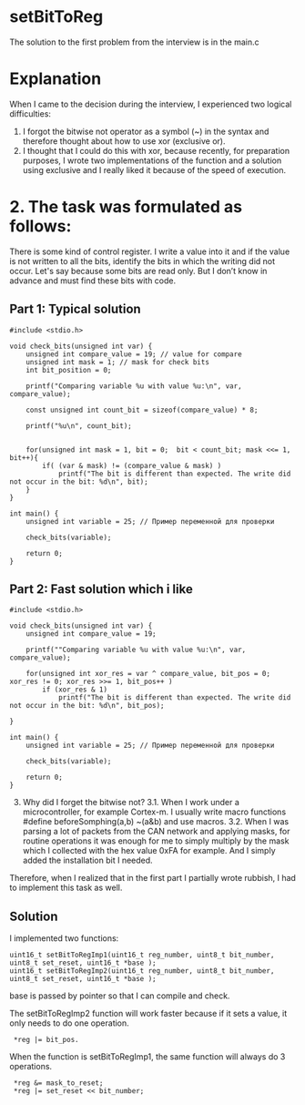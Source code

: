 # setBitToReg
The solution to the first problem from the interview is in the main.с

# Explanation
When I came to the decision during the interview, I experienced two logical difficulties:
1. I forgot the bitwise not operator as a symbol (~) in the syntax and therefore thought about how to use xor (exclusive or).
2. I thought that I could do this with xor, because recently, for preparation purposes, I wrote two implementations of the function and a solution using exclusive and I really liked it because of the speed of execution.

# 2. The task was formulated as follows:
There is some kind of control register. I write a value into it and if the value is not written to all the bits, identify the bits in which the writing did not occur. Let's say because some bits are read only. But I don’t know in advance and must find these bits with code.
## Part 1: Typical solution
```
#include <stdio.h>

void check_bits(unsigned int var) {
    unsigned int compare_value = 19; // value for compare
    unsigned int mask = 1; // mask for check bits
    int bit_position = 0;

    printf("Comparing variable %u with value %u:\n", var, compare_value);

    const unsigned int count_bit = sizeof(compare_value) * 8;
    
    printf("%u\n", count_bit);
    
    
    for(unsigned int mask = 1, bit = 0;  bit < count_bit; mask <<= 1, bit++){
        if( (var & mask) != (compare_value & mask) )
            printf("The bit is different than expected. The write did not occur in the bit: %d\n", bit);
    }
}

int main() {
    unsigned int variable = 25; // Пример переменной для проверки

    check_bits(variable);

    return 0;
}
```
## Part 2: Fast solution which i like
```
#include <stdio.h>

void check_bits(unsigned int var) {
    unsigned int compare_value = 19;

    printf(""Comparing variable %u with value %u:\n", var, compare_value);
    
    for(unsigned int xor_res = var ^ compare_value, bit_pos = 0; xor_res != 0; xor_res >>= 1, bit_pos++ )
        if (xor_res & 1)
            printf("The bit is different than expected. The write did not occur in the bit: %d\n", bit_pos);
        
}

int main() {
    unsigned int variable = 25; // Пример переменной для проверки

    check_bits(variable);

    return 0;
}
```

3. Why did I forget the bitwise not?
3.1. When I work under a microcontroller, for example Cortex-m. I usually write macro functions #define beforeSomphing(a,b) ~(a&b) and use macros.
3.2. When I was parsing a lot of packets from the CAN network and applying masks, for routine operations it was enough for me to simply multiply by the mask which I collected with the hex value 0xFA for example. And I simply added the installation bit I needed.

Therefore, when I realized that in the first part I partially wrote rubbish, I had to implement this task as well.

## Solution
I implemented two functions:
```
uint16_t setBitToRegImp1(uint16_t reg_number, uint8_t bit_number, uint8_t set_reset, uint16_t *base );
uint16_t setBitToRegImp2(uint16_t reg_number, uint8_t bit_number, uint8_t set_reset, uint16_t *base );
```
base is passed by pointer so that I can compile and check.

The setBitToRegImp2 function will work faster because if it sets a value, it only needs to do one operation.
```
 *reg |= bit_pos.
```

When the function is setBitToRegImp1, the same function will always do 3 operations.
```
 *reg &= mask_to_reset;
 *reg |= set_reset << bit_number;
```
